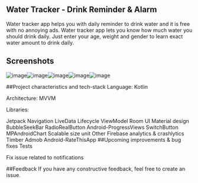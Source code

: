 ## Water Tracker - Drink Reminder & Alarm
Water tracker app helps you with daily reminder to drink water and it is free with no annoying ads. Water tracker app lets you know how much water you should drink daily. Just enter your age, weight and gender to learn exact water amount to drink daily.

## Screenshots
![image](https://github.com/ElifEzgiEmre/55985/assets/89242843/c5f00262-8fc3-4051-8c70-d5732af98fac)![image](https://github.com/ElifEzgiEmre/55985/assets/89242843/c846b203-425f-4b7e-aa44-b6640439cc88)![image](https://github.com/ElifEzgiEmre/55985/assets/89242843/854c1161-2df1-4174-aa2c-fc2649d4dbc8)![image](https://github.com/ElifEzgiEmre/55985/assets/89242843/02bee7b3-7a41-45dd-a602-c75e47d7bf02)![image](https://github.com/ElifEzgiEmre/55985/assets/89242843/1755bc35-615b-48d9-86f5-94a049148425)

##Project characteristics and tech-stack
Language: Kotlin

Architecture: MVVM

Libraries:

Jetpack
Navigation
LiveData
Lifecycle
ViewModel
Room
UI
Material design
BubbleSeekBar
RadioRealButton
Android-ProgressViews
SwitchButton
MPAndroidChart
Scalable size unit
Other
Firebase analytics & crashlytics
Timber
Admob
Android-RateThisApp
##Upcoming improvements & bug fixes
Tests

Fix issue related to notifications

##Feedback
If you have any constructive feedback, feel free to create an issue.



